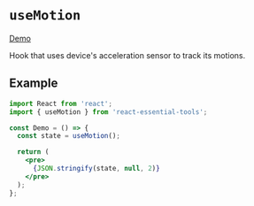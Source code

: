 # `useMotion`

[Demo](https://devianllert.github.io/react-essential-tools/?path=/story/hooks-usemotion--basic)

Hook that uses device's acceleration sensor to track its motions.

## Example

```jsx
import React from 'react';
import { useMotion } from 'react-essential-tools';

const Demo = () => {
  const state = useMotion();

  return (
    <pre>
      {JSON.stringify(state, null, 2)}
    </pre>
  );
};
```
